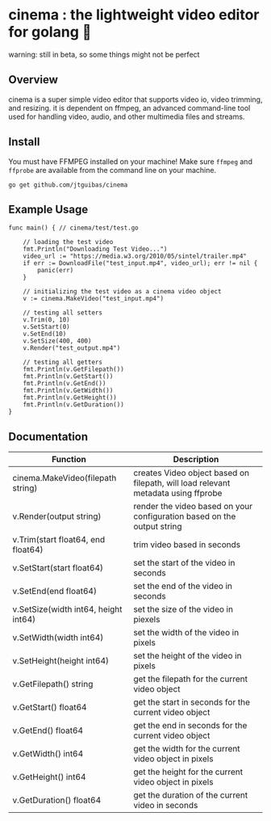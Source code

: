 # cinema : the lightweight video editor for golang 🤠

warning: still in beta, so some things might not be perfect

## Overview

cinema is a super simple video editor that supports video io, video trimming, and resizing. it is dependent on ffmpeg, an advanced command-line tool used for handling video, audio, and other multimedia files and streams. 

## Install
You must have FFMPEG installed on your machine! Make sure `ffmpeg` and `ffprobe` are available from the command line on your machine.
```
go get github.com/jtguibas/cinema
```

## Example Usage

```golang
func main() { // cinema/test/test.go

	// loading the test video
	fmt.Println("Downloading Test Video...")
	video_url := "https://media.w3.org/2010/05/sintel/trailer.mp4"
	if err := DownloadFile("test_input.mp4", video_url); err != nil {
		panic(err)
	}

	// initializing the test video as a cinema video object
	v := cinema.MakeVideo("test_input.mp4")

	// testing all setters
	v.Trim(0, 10)
	v.SetStart(0)
	v.SetEnd(10)
	v.SetSize(400, 400)
	v.Render("test_output.mp4")

	// testing all getters
	fmt.Println(v.GetFilepath())
	fmt.Println(v.GetStart())
	fmt.Println(v.GetEnd())
	fmt.Println(v.GetWidth())
	fmt.Println(v.GetHeight())
	fmt.Println(v.GetDuration())
}
```

## Documentation
| Function | Description |
| --- | --- |
| cinema.MakeVideo(filepath string) | creates Video object based on filepath, will load relevant metadata using ffprobe |
| v.Render(output string) | render the video based on your configuration based on the output string |
| v.Trim(start float64, end float64) | trim video based in seconds |
| v.SetStart(start float64) | set the start of the video in seconds |
| v.SetEnd(end float64) | set the end of the video in seconds |
| v.SetSize(width int64, height int64) | set the size of the video in piexels |
| v.SetWidth(width int64) | set the width of the video in pixels |
| v.SetHeight(height int64) | set the height of the video in pixels |
| v.GetFilepath() string| get the filepath for the current video object |
| v.GetStart() float64 | get the start in seconds for the current video object|
| v.GetEnd() float64 | get the end in seconds for the current video object |
| v.GetWidth() int64 | get the width for the current video object in pixels |
| v.GetHeight() int64  | get the height for the current video object in pixels  |
| v.GetDuration() float64  | get the duration of the current video in seconds |
